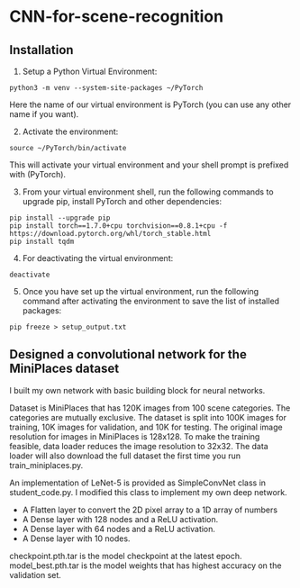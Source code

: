 # CNN-for-scene-recognition
## Installation
1. Setup a Python Virtual Environment: 

```
python3 -m venv --system-site-packages ~/PyTorch
```

Here the name of our virtual environment is PyTorch (you can use any other name if you want).

2. Activate the environment:
```
source ~/PyTorch/bin/activate
```
This will activate your virtual environment and your shell prompt is prefixed with (PyTorch).

3. From your virtual environment shell, run the following commands to upgrade pip, install PyTorch and other dependencies:
```
pip install --upgrade pip
pip install torch==1.7.0+cpu torchvision==0.8.1+cpu -f https://download.pytorch.org/whl/torch_stable.html
pip install tqdm
```

4. For deactivating the virtual environment:
```
deactivate
```

5. Once you have set up the virtual environment, run the following command after activating the environment to save the list of installed packages:
```
pip freeze > setup_output.txt
```

## Designed a convolutional network for the MiniPlaces dataset

I built my own network with basic building block for neural networks.

Dataset is MiniPlaces that has 120K images from 100 scene categories. The categories are mutually exclusive. The dataset is split into 100K images for training, 10K images for validation, and 10K for testing. The original image resolution for images in MiniPlaces is 128x128. To make the training feasible, data loader reduces the image resolution to 32x32. The data loader will also download the full dataset the first time you run train_miniplaces.py. 

An implementation of LeNet-5 is provided as SimpleConvNet class in student_code.py. I modified this class to implement my own deep network.
- A Flatten layer to convert the 2D pixel array to a 1D array of numbers
- A Dense layer with 128 nodes and a ReLU activation.
- A Dense layer with 64 nodes and a ReLU activation.
- A Dense layer with 10 nodes.


checkpoint.pth.tar is the model checkpoint at the latest epoch.
model_best.pth.tar is the model weights that has highest accuracy on the validation set. 


